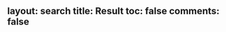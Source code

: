 layout: search
title: Result
toc: false
comments: false
----
<div class="st-search-container">
</div>